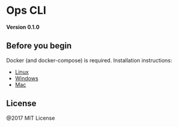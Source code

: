 # Ops CLI

**Version 0.1.0**

## Before you begin

Docker (and docker-compose) is required. Installation instructions:

- [Linux](https://docs.docker.com/engine/installation/linux/)
- [Windows](https://docs.docker.com/docker-for-windows/install/)
- [Mac](https://docs.docker.com/docker-for-mac/install/)

## License

@2017 MIT License
